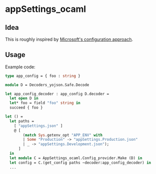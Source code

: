# appSettings_ocaml

## Idea

This is roughly inspired by [Microsoft's configuration approach](https://learn.microsoft.com/en-us/dotnet/core/extensions/configuration).

## Usage

Example code:

```ocaml
type app_config = { foo : string }

module D = Decoders_yojson.Safe.Decode

let app_config_decoder : app_config D.decoder =
  let open D in
  let* foo = field "foo" string in
  succeed { foo }

let () =
  let paths =
    [ "appSettings.json" ]
    @ [
        (match Sys.getenv_opt "APP_ENV" with
        | Some "Production" -> "appSettings.Production.json"
        | _ -> "appSettings.Development.json");
      ]
  in
  let module C = AppSettings_ocaml.Config_provider.Make (D) in
  let config = C.(get_config paths ~decoder:app_config_decoder) in
  ...
```
